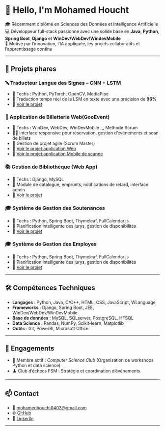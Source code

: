 # 👋 Hello, I'm Mohamed Houcht

🎓 Récemment diplômé en Sciences des Données et Intelligence Artificielle  
💻 Développeur full-stack passionné avec une solide base en **Java**, **Python**, **Spring Boot**, **Django** et **WinDev/WebDev/WindevMobile**  
🚀 Motivé par l’innovation, l’IA appliquée, les projets collaboratifs et l’apprentissage continu

---

## 💼 Projets phares

### 🔤 Traducteur Langue des Signes – CNN + LSTM
- 📍 Techs : Python, PyTorch, OpenCV, MediaPipe
- 🎯 Traduction temps réel de la LSM en texte avec une précision de **96%**
- 📂 [Voir le projet](https://github.com/MohamedHou/lsm-translator)

### 🎫 Application de Billetterie Web(GooEvent)
- 📍 Techs : WinDev, WebDev, WinDevMobile  ,,,  Methode Scrum
- 👨‍💻 Interface responsive pour réservation, gestion d’événements et scan de billets
- 🧩 Gestion de projet agile (Scrum Master)
-  📂 [Voir le projet:application Web](https://github.com/mohamedhou/GooEvent.git)
-  📂 [Voir le projet:application Mobile de scanne](https://github.com/mohamedhou/App_Scan_GOOEvent-.git)

### 📚 Gestion de Bibliothèque (Web App)
- 📍 Techs : Django, MySQL
- 📖 Module de catalogue, emprunts, notifications de retard, interface admin
- 📂 [Voir le projet](https://github.com/MohamedHou/bibliotheque-django)

### 🎓 Système de Gestion des Soutenances
- 📍 Techs : Python, Spring Boot, Thymeleaf, FullCalendar.js
- 📅 Planification intelligente des jurys, gestion de disponibilités
- 📂 [Voir le projet](https://github.com/mohamedhou/application-de-gestion-des-soutenance-.git)

### 🎓 Système de Gestion des Employes
- 📍 Techs : Python, Spring Boot, Thymeleaf, FullCalendar.js
- 📅 Planification intelligente des jurys, gestion de disponibilités
- 📂 [Voir le projet](https://github.com/mohamedhou/App_gestion_EMployer_SB.git)


---

## 🛠️ Compétences Techniques

- **Langages** : Python, Java, C/C++, HTML, CSS, JavaScript, WLanguage
- **Frameworks** : Django, Spring Boot, JEE, WinDev/WebDev/WinDevMobile
- **Base de données** : MySQL, SQLserver, PostgreSQL, HFSQL
- **Data Science** : Pandas, NumPy, Scikit-learn, Matplotlib
- **Outils** : Git, PowerBI, Microsoft Office

---

## 👥 Engagements

- 🎯 Membre actif : *Computer Science Club* (Organisation de workshops Python et data science)
- ♟️ Club d’échecs FSM : Stratégie et coordination d’événements

---

## 📫 Contact

- 📧 mohamedhoucht0403@gmail.com  
- 🌐 [GitHub](https://github.com/MohamedHou)  
- 💼 [LinkedIn](https://linkedin.com/in/mohamed-houcht-861494289)

---
